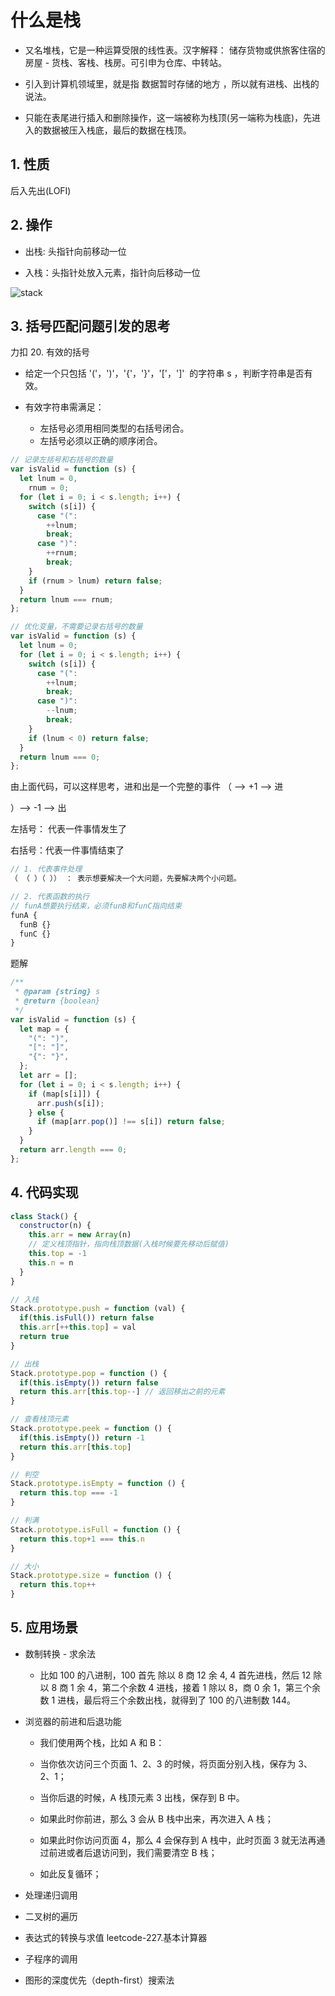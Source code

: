 # 什么是栈

- 又名堆栈，它是一种运算受限的线性表。汉字解释： 储存货物或供旅客住宿的房屋 - 货栈、客栈、栈房。可引申为仓库、中转站。

- 引入到计算机领域里，就是指 数据暂时存储的地方 ，所以就有进栈、出栈的说法。

- 只能在表尾进行插入和删除操作，这一端被称为栈顶(另一端称为栈底)，先进入的数据被压入栈底，最后的数据在栈顶。

## 1. 性质

后入先出(LOFI)

## 2. 操作

- 出栈: 头指针向前移动一位

- 入栈：头指针处放入元素，指针向后移动一位

![stack](../assets/images/stack.png)

## 3. 括号匹配问题引发的思考

力扣 20. 有效的括号

- 给定一个只包括 '('，')'，'{'，'}'，'['，']'  的字符串 s ，判断字符串是否有效。

- 有效字符串需满足：

  - 左括号必须用相同类型的右括号闭合。
  - 左括号必须以正确的顺序闭合。

```javascript
// 记录左括号和右括号的数量
var isValid = function (s) {
  let lnum = 0,
    rnum = 0;
  for (let i = 0; i < s.length; i++) {
    switch (s[i]) {
      case "(":
        ++lnum;
        break;
      case ")":
        ++rnum;
        break;
    }
    if (rnum > lnum) return false;
  }
  return lnum === rnum;
};

// 优化变量，不需要记录右括号的数量
var isValid = function (s) {
  let lnum = 0;
  for (let i = 0; i < s.length; i++) {
    switch (s[i]) {
      case "(":
        ++lnum;
        break;
      case ")":
        --lnum;
        break;
    }
    if (lnum < 0) return false;
  }
  return lnum === 0;
};
```

由上面代码，可以这样思考，进和出是一个完整的事件
（ --> +1 --> 进

）--> -1 --> 出

左括号： 代表一件事情发生了

右括号：代表一件事情结束了

```javascript
// 1. 代表事件处理
（ （ ）（ ）） ： 表示想要解决一个大问题，先要解决两个小问题。

// 2. 代表函数的执行
// funA想要执行结束，必须funB和funC指向结束
funA {
  funB {}
  funC {}
}
```

题解

```javascript
/**
 * @param {string} s
 * @return {boolean}
 */
var isValid = function (s) {
  let map = {
    "(": ")",
    "[": "]",
    "{": "}",
  };
  let arr = [];
  for (let i = 0; i < s.length; i++) {
    if (map[s[i]]) {
      arr.push(s[i]);
    } else {
      if (map[arr.pop()] !== s[i]) return false;
    }
  }
  return arr.length === 0;
};
```

## 4. 代码实现

```javascript
class Stack() {
  constructor(n) {
    this.arr = new Array(n)
    // 定义栈顶指针，指向栈顶数据(入栈时候要先移动后赋值)
    this.top = -1
    this.n = n
  }
}

// 入栈
Stack.prototype.push = function (val) {
  if(this.isFull()) return false
  this.arr[++this.top] = val
  return true
}

// 出栈
Stack.prototype.pop = function () {
  if(this.isEmpty()) return false
  return this.arr[this.top--] // 返回移出之前的元素
}

// 查看栈顶元素
Stack.prototype.peek = function () {
  if(this.isEmpty()) return -1
  return this.arr[this.top]
}

// 判空
Stack.prototype.isEmpty = function () {
  return this.top === -1
}

// 判满
Stack.prototype.isFull = function () {
  return this.top+1 === this.n
}

// 大小
Stack.prototype.size = function () {
  return this.top++
}
```

## 5. 应用场景

- 数制转换 - 求余法

  - 比如 100 的八进制，100 首先 除以 8 商 12 余 4, 4 首先进栈，然后 12 除以 8 商 1 余 4，第二个余数 4 进栈，接着 1 除以 8，商 0 余 1，第三个余数 1 进栈，最后将三个余数出栈，就得到了 100 的八进制数 144。

- 浏览器的前进和后退功能

  - 我们使用两个栈，比如 A 和 B：

  - 当你依次访问三个页面 1、2、3 的时候，将页面分别入栈，保存为 3、2、1；
  - 当你后退的时候，A 栈顶元素 3 出栈，保存到 B 中。
  - 如果此时你前进，那么 3 会从 B 栈中出来，再次进入 A 栈；
  - 如果此时你访问页面 4，那么 4 会保存到 A 栈中，此时页面 3 就无法再通过前进或者后退访问到，我们需要清空 B 栈；
  - 如此反复循环；

- 处理递归调用

- 二叉树的遍历

- 表达式的转换与求值 leetcode-227.基本计算器

- 子程序的调用

- 图形的深度优先（depth-first）搜索法
